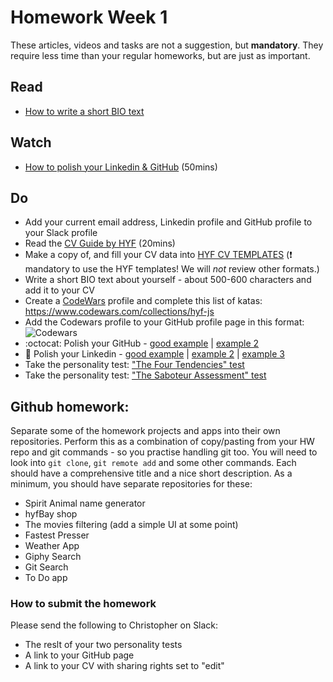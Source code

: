 # Homework Week 1

These articles, videos and tasks are not a suggestion, but **mandatory**. They require less time than your regular homeworks, but are just as important.

## Read

- [How to write a short BIO text](https://business.tutsplus.com/tutorials/how-to-write-a-short-bio--cms-30643)

## Watch

- [How to polish your Linkedin & GitHub](https://www.youtube.com/watch?v=c_bPIFiWUpI) (50mins)

## Do 
- Add your current email address, Linkedin profile and GitHub profile to your Slack profile
- Read the [CV Guide by HYF](https://github.com/HackYourFuture-CPH/yourpersonalbrand/blob/main/yourcurriculum.md) (20mins)
- Make a copy of, and fill your CV data into [HYF CV TEMPLATES](https://docs.google.com/presentation/d/1hcKvyIOLnXtDXqEu554_xaC7EzuRAPNTqYbIDMAvoQA/copy) (❗️ mandatory to use the HYF templates! We will _not_ review other formats.)
- Write a short BIO text about yourself - about 500-600 characters and add it to your CV
- Create a [CodeWars](https://www.codewars.com/) profile and complete this list of katas: https://www.codewars.com/collections/hyf-js 
- Add the Codewars profile to your GitHub profile page in this format: ![Codewars](https://www.codewars.com/users/Sana-Shabeel/badges/micro)
- :octocat: Polish your GitHub - [good example](https://github.com/danJecu) | [example 2](https://github.com/Sana-Shabeel)
- :large_blue_diamond: Polish your Linkedin - [good example](https://www.linkedin.com/in/alex-sudar/) | [example 2](https://www.linkedin.com/in/remyamm/) | [example 3](https://www.linkedin.com/in/saloumehsarabi/)
- Take the personality test: ["The Four Tendencies" test](https://gretchenrubin.com/four-tendencies/)
- Take the personality test: ["The Saboteur Assessment" test](https://assessment.positiveintelligence.com/saboteur/overview)

## Github homework:
Separate some of the homework projects and apps into their own repositories. Perform this as a combination of copy/pasting from your HW repo and git commands - so you practise handling git too. You will need to look into `git clone`, `git remote add` and some other commands. 
Each should have a comprehensive title and a nice short description. As a minimum, you should have separate repositories for these:
- Spirit Animal name generator
- hyfBay shop
- The movies filtering (add a simple UI at some point)
- Fastest Presser
- Weather App
- Giphy Search
- Git Search
- To Do app

### How to submit the homework

Please send the following to Christopher on Slack:
- The reslt of your two personality tests
- A link to your GitHub page
- A link to your CV with sharing rights set to "edit"
